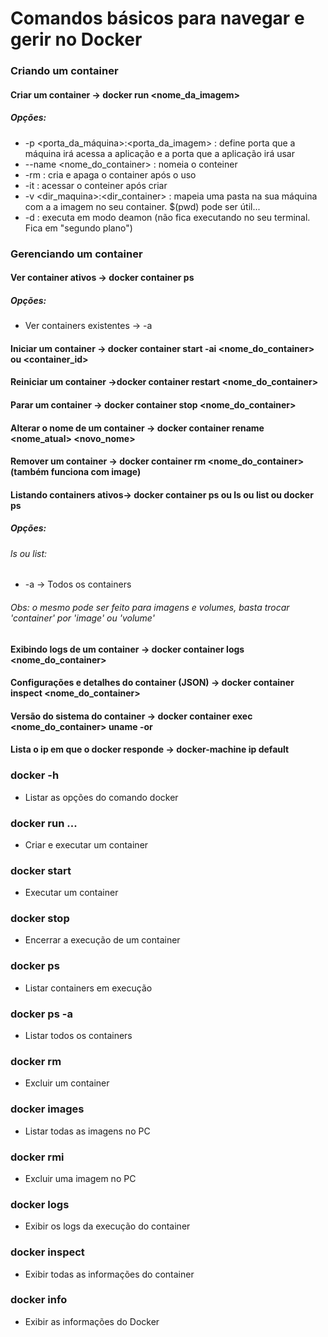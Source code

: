 # Comandos básicos para navegar e gerir no Docker

### Criando um container
#### Criar um container -> docker run   \<nome_da_imagem>
##### Opções: 
 * -p \<porta_da_máquina>:\<porta_da_imagem> : define porta que a máquina irá acessa a aplicação e a porta que a aplicação irá usar
 * --name \<nome_do_container> : nomeia o conteiner
 * -rm : cria e apaga o container após o uso
 * -it : acessar o conteiner após criar
 * -v <dir_maquina>:<dir_container> : mapeia uma pasta na sua máquina com a a imagem no seu container. $(pwd) pode ser útil...
 * -d : executa em modo deamon (não fica executando no seu terminal. Fica em "segundo plano")
 
### Gerenciando um container 
#### Ver container ativos -> docker container ps
##### Opções: 
* Ver containers existentes -> -a

#### Iniciar um container -> docker container start -ai \<nome_do_container> ou <container_id>
#### Reiniciar um container ->docker container restart \<nome_do_container>
#### Parar um container -> docker container stop \<nome_do_container>
#### Alterar o nome de um container -> docker container rename \<nome_atual> \<novo_nome>
#### Remover um container -> docker container rm \<nome_do_container> (também funciona com image)
#### Listando containers ativos-> docker container ps ou ls ou list ou docker ps
##### Opções: 
###### ls ou list:
* -a -> Todos os containers
###### Obs: o mesmo pode ser feito para imagens e volumes, basta trocar 'container' por 'image' ou 'volume'


#### Exibindo logs de um container -> docker container logs \<nome_do_container>
#### Configurações e detalhes do container (JSON) -> docker container inspect \<nome_do_container>

#### Versão do sistema do container -> docker container exec \<nome_do_container> uname -or

#### Lista o ip em que o docker responde -> docker-machine ip default


### docker -h
* Listar as opções do comando docker

### docker run ...
* Criar e executar um container

### docker start <container-name> 
* Executar um container

###  docker stop <container-name>
* Encerrar a execução de um container

### docker ps
* Listar containers em execução

### docker ps -a
* Listar todos os containers

### docker rm <container-name>
* Excluir um container

### docker images
* Listar todas as imagens no PC

### docker rmi <image-name>
* Excluir uma imagem no PC

### docker logs <container-name>
*  Exibir os logs da execução do container

### docker inspect <container-name>
* Exibir todas as informações do container

### docker info
* Exibir as informações do Docker

